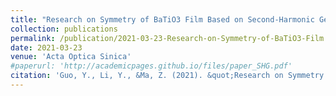```yaml
---
title: "Research on Symmetry of BaTiO3 Film Based on Second-Harmonic Generation Technology"
collection: publications
permalink: /publication/2021-03-23-Research-on-Symmetry-of-BaTiO3-Film
date: 2021-03-23
venue: 'Acta Optica Sinica'
#paperurl: 'http://academicpages.github.io/files/paper_SHG.pdf'
citation: 'Guo, Y., Li, Y., &Ma, Z. (2021). &quot;Research on Symmetry of BaTiO3 Film Based on Second-Harmonic Generation Technology.&quot; <i>Acta Optica Sinica</i>. 41(6).'
---
```


